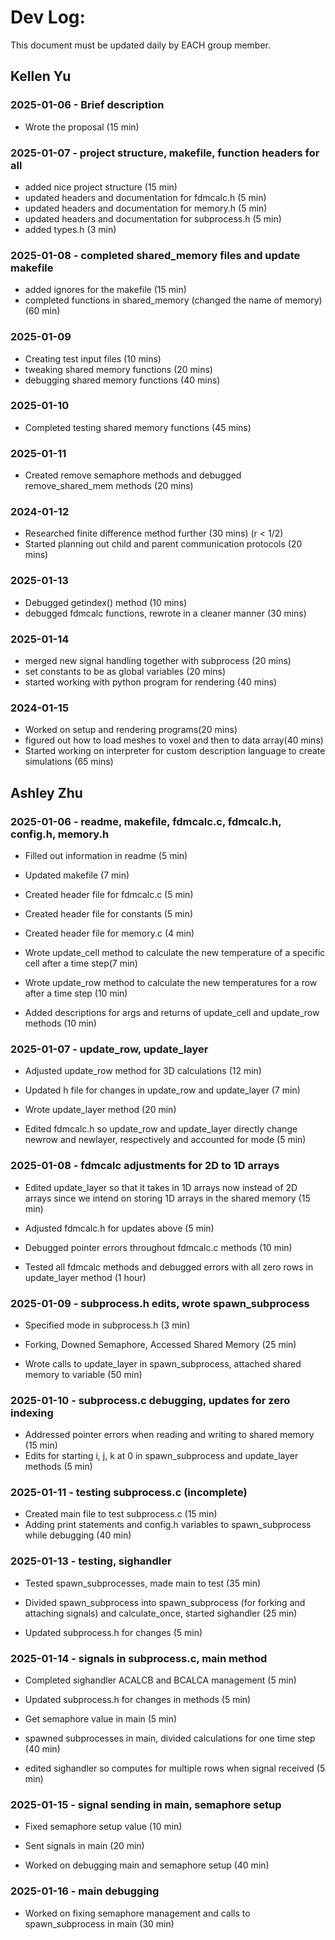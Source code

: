 # Dev Log:

This document must be updated daily by EACH group member.

## Kellen Yu

### 2025-01-06 - Brief description
- Wrote the proposal (15 min)

### 2025-01-07 - project structure, makefile, function headers for all
- added nice project structure (15 min)
- updated headers and documentation for fdmcalc.h (5 min)
- updated headers and documentation for memory.h (5 min)
- updated headers and documentation for subprocess.h (5 min)
- added types.h (3 min)

### 2025-01-08 - completed shared_memory files and update makefile
- added ignores for the makefile (15 min)
- completed functions in shared_memory (changed the name of memory) (60 min)

### 2025-01-09
- Creating test input files (10 mins)
- tweaking shared memory functions (20 mins)
- debugging shared memory functions (40 mins)

### 2025-01-10
- Completed testing shared memory functions (45 mins)

### 2025-01-11
- Created remove semaphore methods and debugged remove_shared_mem methods (20 mins)

### 2024-01-12
- Researched finite difference method further (30 mins) (r < 1/2)
- Started planning out child and parent communication protocols (20 mins)

### 2025-01-13
- Debugged getindex() method (10 mins)
- debugged fdmcalc functions, rewrote in a cleaner manner (30 mins)

### 2025-01-14
- merged new signal handling together with subprocess (20 mins)
- set constants to be as global variables (20 mins)
- started working with python program for rendering (40 mins)

### 2024-01-15
- Worked on setup and rendering programs(20 mins)
- figured out how to load meshes to voxel and then to data array(40 mins)
- Started working on interpreter for custom description language to create simulations (65 mins)


## Ashley Zhu

### 2025-01-06 - readme, makefile, fdmcalc.c, fdmcalc.h, config.h, memory.h
- Filled out information in readme (5 min)
- Updated makefile (7 min)
- Created header file for fdmcalc.c (5 min)
- Created header file for constants (5 min)
- Created header file for memory.c (4 min)

- Wrote update_cell method to calculate the new temperature of a specific cell after a time step(7 min)
- Wrote update_row method to calculate the new temperatures for a row after a time step (10 min)
- Added descriptions for args and returns of update_cell and update_row methods (10 min)


### 2025-01-07 - update_row, update_layer
- Adjusted update_row method for 3D calculations (12 min)
- Updated h file for changes in update_row and update_layer (7 min)

- Wrote update_layer method (20 min)
- Edited fdmcalc.h so update_row and update_layer directly change newrow and newlayer, respectively and accounted for mode (5 min) 


### 2025-01-08 - fdmcalc adjustments for 2D to 1D arrays
- Edited update_layer so that it takes in 1D arrays now instead of 2D arrays since we intend on storing 1D arrays in the shared memory (15 min) 
- Adjusted fdmcalc.h for updates above (5 min)
- Debugged pointer errors throughout fdmcalc.c methods (10 min)

- Tested all fdmcalc methods and debugged errors with all zero rows in update_layer method (1 hour)

### 2025-01-09 - subprocess.h edits, wrote spawn_subprocess
- Specified mode in subprocess.h (3 min)
- Forking, Downed Semaphore, Accessed Shared Memory (25 min)

- Wrote calls to update_layer in spawn_subprocess, attached shared memory to variable (50 min)

### 2025-01-10 - subprocess.c debugging, updates for zero indexing
- Addressed pointer errors when reading and writing to shared memory (15 min)
- Edits for starting i, j, k at 0 in spawn_subprocess and update_layer methods (5 min)

### 2025-01-11 - testing subprocess.c (incomplete)
- Created main file to test subprocess.c (15 min)
- Adding print statements and config.h variables to spawn_subprocess while debugging (40 min)

### 2025-01-13 - testing, sighandler
- Tested spawn_subprocesses, made main to test (35 min)

- Divided spawn_subprocess into spawn_subprocess (for forking and attaching signals) and calculate_once, started sighandler (25 min)
- Updated subprocess.h for changes (5 min)

### 2025-01-14 - signals in subprocess.c, main method
- Completed sighandler ACALCB and BCALCA management (5 min)
- Updated subprocess.h for changes in methods (5 min)
- Get semaphore value in main (5 min)

- spawned subprocesses in main, divided calculations for one time step (40 min)
- edited sighandler so computes for multiple rows when signal received (5 min)

### 2025-01-15 - signal sending in main, semaphore setup
- Fixed semaphore setup value (10 min)
- Sent signals in main (20 min)

- Worked on debugging main and semaphore setup (40 min)

### 2025-01-16 - main debugging
- Worked on fixing semaphore management and calls to spawn_subprocess in main (30 min)

